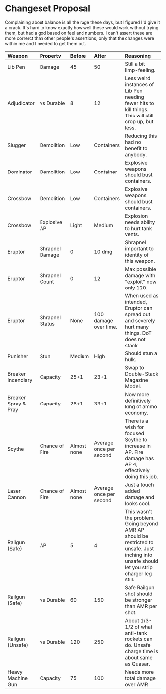 # Changeset Proposal

Complaining about balance is all the rage these days, but I figured I'd give it a crack. It's hard to know exactly how well these would work without trying them, but had a god based on feel and numbers. I can't assert these are more correrct than other people's assertions, only that the changes were within me and I needed to get them out.

|Weapon|Property|Before|After|Reasoning|
|:-|:-|:-|:-|:-|
|Lib Pen|Damage|45|50|Still a bit limp-feeling.|
|Adjudicator|vs Durable|8|12|Less weird instances of Lib Pen needing fewer hits to kill things. This will still crop up, but less.|
|Slugger|Demolition|Low|Containers|Reducing this had no benefit to anybody.|
|Dominator|Demolition|Low|Container|Explosive weapons should bust containers.|
|Crossbow|Demolition|Low|Containers|Explosive weapons should bust containers.|
|Crossbow|Explosive AP|Light|Medium|Explosion needs ability to hurt tank vents.|
|Eruptor|Shrapnel Damage|0|10 dmg|Shrapnel important to identity of this weapon.|
|Eruptor|Shrapnel Count|0|12|Max possible damage with "exploit" now only 120.|
|Eruptor|Shrapnel Status|None|100 damage over time.|When used as intended, Eruptor can spread out and severely hurt many things. DoT does not stack.|
|Punisher|Stun|Medium|High|Should stun a hulk.|
|Breaker Incendiary|Capacity|25+1|23+1|Swap to Double-Stack Magazine Model.|
|Breaker Spray & Pray|Capacity|26+1|33+1|Now more definitively king of ammo economy.|
|Scythe|Chance of Fire|Almost none|Average once per second|There is a wish for focused Scythe to increase in AP. Fire damage has AP 4, effectively doing this job.|
|Laser Cannon|Chance of Fire|Almost none|Average once per second|Just a touch added damage and looks cool.|
|Railgun (Safe)|AP|5|4|This wasn't the problem. Going beyond AMR AP should be restricted to unsafe. Just inching into unsafe should let you strip charger leg still.|
|Railgun (Safe)|vs Durable|60|150|Safe Railgun shot should be stronger than AMR per shot.|
|Railgun (Unsafe)|vs Durable|120|250|About 1/3-1/2 of what anti-tank rockets can do. Unsafe charge time is about same as Quasar.|
|Heavy Machine Gun|Capacity|75|100|Needs more total damage over AMR|
